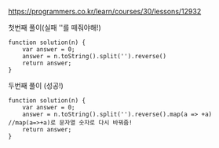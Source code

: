 https://programmers.co.kr/learn/courses/30/lessons/12932

첫번째 풀이(실패 ''를 떼줘야해!)
```
function solution(n) {
    var answer = 0;
    answer = n.toString().split('').reverse()
    return answer;
}  
```
두번째 풀이 (성공!)
```
function solution(n) {
    var answer = 0;
    answer = n.toString().split('').reverse().map(a => +a)  //map(a=>+a)로 문자열 숫자로 다시 바꿔줌!
    return answer;
}
```
